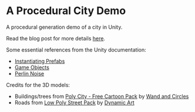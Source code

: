 # A Procedural City Demo
A procedural generation demo of a city in Unity.

Read the blog post for more details [here](https://sbhaseen.github.io/2018/11/26/Procedural_game_basics.html).

Some essential references from the Unity documentation:
- [Instantiating Prefabs](https://docs.unity3d.com/Manual/InstantiatingPrefabs.html)
- [Game Objects](https://docs.unity3d.com/ScriptReference/GameObject.html)
- [Perlin Noise](https://docs.unity3d.com/ScriptReference/Mathf.PerlinNoise.html)

Credits for the 3D models:
 - Buildings/trees from [Poly City - Free Cartoon Pack](https://assetstore.unity.com/packages/3d/poly-city-free-cartoon-pack-95242) by [Wand and Circles](https://assetstore.unity.com/publishers/26567)
 - Roads from [Low Poly Street Pack](https://assetstore.unity.com/packages/3d/environments/urban/low-poly-street-pack-67475) by [Dynamic Art](https://assetstore.unity.com/publishers/21977)
